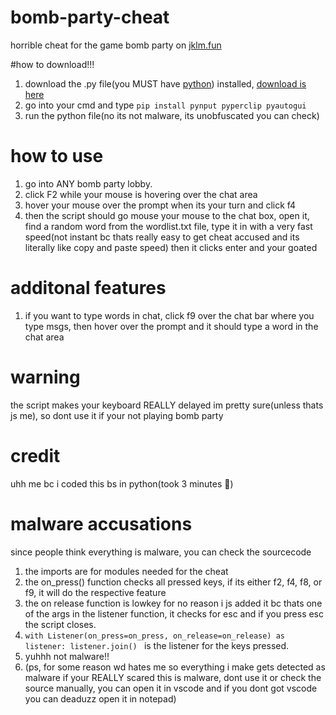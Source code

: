 # bomb-party-cheat
horrible cheat for the game bomb party on [jklm.fun](https://jklm.fun)


#how to download!!!
1. download the .py file(you MUST have [python](https://python.org)) installed, [download is here](https://example.com)
2. go into your cmd and type ``` pip install pynput pyperclip pyautogui ```
4. run the python file(no its not malware, its unobfuscated you can check)
# how to use
1. go into ANY bomb party lobby.
2. click F2 while your mouse is hovering over the chat area
3. hover your mouse over the prompt when its your turn and click f4
4. then the script should go mouse your mouse to the chat box, open it, find a random word from the wordlist.txt file, type it in with a very fast speed(not instant bc thats really easy to get cheat accused and its literally like copy and paste speed) then it clicks enter and your goated
# additonal features
1. if you want to type words in chat, click f9 over the chat bar where you type msgs, then hover over the prompt and it should type a word in the chat area


# warning
the script makes your keyboard REALLY delayed im pretty sure(unless thats js me), so dont use it if your not playing bomb party
# credit
uhh me bc i coded this bs in python(took 3 minutes 🤑)


# malware accusations
since people think everything is malware, you can check the sourcecode
1. the imports are for modules needed for the cheat
2. the on_press() function checks all pressed keys, if its either f2, f4, f8, or f9, it will do the respective feature
3. the on release function is lowkey for no reason i js added it bc thats one of the args in the listener function, it checks for esc and if you press esc the script closes.
4. ```with Listener(on_press=on_press, on_release=on_release) as listener: listener.join() ``` is the listener for the keys pressed.
5. yuhhh not malware!!
6. (ps, for some reason wd hates me so everything i make gets detected as malware if your REALLY scared this is malware, dont use it or check the source manually, you can open it in vscode and if you dont got vscode you can deaduzz open it in notepad)

